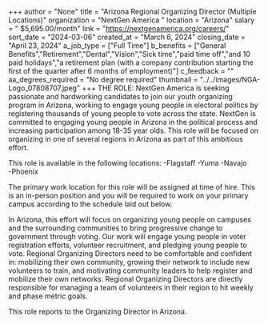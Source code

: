 +++
author = "None"
title = "Arizona Regional Organizing Director (Multiple Locations)"
organization = "NextGen America "
location = "Arizona"
salary = " $5,695.00/month"
link = "https://nextgenamerica.org/careers/"
sort_date = "2024-03-06"
created_at = "March 6, 2024"
closing_date = "April 23, 2024"
a_job_type = ["Full Time"]
b_benefits = ["General Benefits","Retirement","Dental","Vision","Sick time","paid time off","and 10 paid holidays","a retirement plan (with a company contribution starting the first of the quarter after 6 months of employment)"]
c_feedback = ""
aa_degrees_required = "No degree required"
thumbnail = "../../images/NGA-Logo_07808707.jpeg"
+++
THE ROLE: 
NextGen America is seeking passionate and hardworking candidates to join our youth organizing program in Arizona, working to engage young people in electoral politics by registering thousands of young people to vote across the state. NextGen is committed to engaging young people in Arizona in the political process and increasing participation among 18-35 year olds. This role will be focused on organizing in one of several regions in Arizona as part of this ambitious effort. 

This role is available in the following locations: 
-Flagstaff
-Yuma
-Navajo  
-Phoenix

The primary work location for this role will be assigned at time of hire. This is an in-person position and you will be required to work on your primary campus according to the schedule laid out below. 

In Arizona, this effort will focus on organizing young people on campuses and the surrounding communities to bring progressive change to government through voting. Our work will engage young people in voter registration efforts, volunteer recruitment, and pledging young people to vote. Regional Organizing Directors need to be comfortable and confident in: mobilizing their own community, growing their network to include new volunteers to train, and motivating community leaders to help register and mobilize their own networks. Regional Organizing Directors are directly responsible for managing a team of volunteers in their region to hit weekly and phase metric goals. 

This role reports to the Organizing Director in Arizona.
